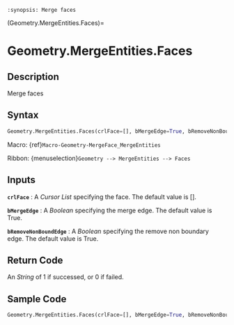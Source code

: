 ```{module} Geometry.MergeEntities.Faces()
:synopsis: Merge faces
```

(Geometry.MergeEntities.Faces)=

# Geometry.MergeEntities.Faces

## Description

Merge faces

## Syntax

```python
Geometry.MergeEntities.Faces(crlFace=[], bMergeEdge=True, bRemoveNonBoundEdge=True)
```

Macro: {ref}`Macro-Geometry-MergeFace_MergeEntities`

Ribbon: {menuselection}`Geometry --> MergeEntities --> Faces`

## Inputs

**`crlFace`**
: A _Cursor List_ specifying the face. The default value is [].

**`bMergeEdge`**
: A _Boolean_ specifying the merge edge. The default value is True.

**`bRemoveNonBoundEdge`**
: A _Boolean_ specifying the remove non boundary edge. The default value is True.

## Return Code

An _String_ of 1 if successed, or 0 if failed.

## Sample Code

```python
Geometry.MergeEntities.Faces(crlFace=[], bMergeEdge=True, bRemoveNonBoundEdge=True)
```
